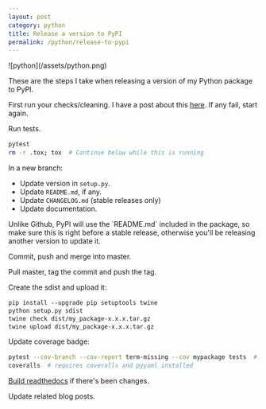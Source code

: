 ```yaml
---
layout: post
category: python
title: Release a version to PyPI
permalink: /python/release-to-pypi
---
```

<div class="wide-logos" markdown="1">
![python](/assets/python.png)
</div>

These are the steps I take when releasing a version of my Python package to
PyPI.

First run your checks/cleaning. I have a post about this [here](/checks). If
any fail, start again.

Run tests.
```sh
pytest
rm -r .tox; tox  # Continue below while this is running
```

In a new branch:
- Update version in `setup.py`.
- Update `README.md`, if any.
- Update `CHANGELOG.md` (stable releases only)
- Update documentation.

<div class="warning" markdown="1">
Unlike Github, PyPI will use the `README.md` included in the package, so make sure
this is right before a stable release, otherwise you'll be releasing another
version to update it.
</div>

Commit, push and merge into master.

Pull master, tag the commit and push the tag.

Create the sdist and upload it:
```
pip install --upgrade pip setuptools twine
python setup.py sdist
twine check dist/my_package-x.x.x.tar.gz
twine upload dist/my_package-x.x.x.tar.gz
```

Update coverage badge:
```sh
pytest --cov-branch --cov-report term-missing --cov mypackage tests  # requires pytest-cov
coveralls  # requires coveralls and pyyaml installed
```

[Build readthedocs](https://composed.blog/trigger-rtd-build) if
there's been changes.  

Update related blog posts.  
